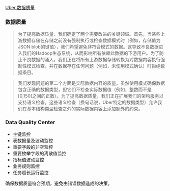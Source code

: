 [Uber 数据质量](https://eng.uber.com/uber-big-data-platform/)
### 数据质量

>为了提高数据质量，我们确定了两个需要改进的关键领域。首先，当某些上游数据存储在存储之前没有强制执行或检查数据模式时（例如，存储值为JSON blob的键值），我们希望避免非符合模式的数据。这导致不良数据进入我们的Hadoop生态系统，从而影响所有依赖此数据的下游用户。为了防止不良数据的涌入，我们正在将所有上游数据存储转换为对数据内容执行强制性模式检查，并在数据存在任何问题（例如，未使用模式确认）时拒绝数据条目。

> 我们发现问题的第二个方面是实际数据内容的质量。虽然使用模式确保数据包含正确的数据类型，但它们不检查实际数据值（例如，整数而不是[0,150]之间的正数）。为了提高数据质量，我们正在扩展我们的架构服务以支持语义检查。这些语义检查（换句话说，Uber特定的数据类型）允许我们在基本结构类型检查之外的实际数据内容上添加额外的约束。

### Data Quality Center
* 主键监控
* 表数据量及波动监控
* 重要字段的非空监控
* 重要枚举字段的离散值监控
* 指标值波动监控
* 业务规则监控
* 任务超长运行监控

确保数据质量符合预期，避免由错误数据造成的决策。